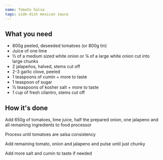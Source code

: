 ```yaml
---
name: Tomato Salsa
tags: side-dish mexican sauce
---
```


## What you need

* 800g peeled, deseeded tomatoes (or 800g tin)
* Juice of one lime
* ½ of a medium sized white onion or ¼ of a large white onion cut into large chunks
* 2 jalapeños, halved, stems cut off
* 2-3 garlic clove, peeled
* 1 teaspoons of cumin + more to taste
* 1 teaspoon of sugar
* ½ teaspoons of kosher salt + more to taste
* 1 cup of fresh cilantro, stems cut off

<!-- break -->

## How it's done

Add 650g of tomatoes, lime juice, half the prepared onion, one jalapeno and all remaining ingredients to food processor

Process until tomatoes are salsa consistency

Add remaining tomato, onion and jalapeno and pulse until just chunky

Add more salt and cumin to taste if needed

